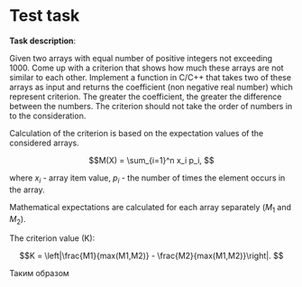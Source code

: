# Test task

**Task description**:

Given two arrays with equal number of positive integers not exceeding 1000. Сome up with a criterion that shows how much these arrays are not similar to each other. Implement a function in C/C++ that takes two of these arrays as input and returns the coefficient (non negative real number) which represent criterion. The greater the coefficient, the greater the difference between the numbers. The criterion should not take the order of numbers in to the consideration.

Calculation of the criterion is based on the expectation values of the considered arrays.

$$M(X) = \sum_{i=1}^n x_i p_i, $$

where $x_i$ - array item value, $p_i$ - the number of times the element occurs in the array.

Mathematical expectations are calculated for each array separately ($M_1$ and $M_2$).

The criterion value (K):

$$K = \left|\frac{M1}{max(M1,M2)} - \frac{M2}{max(M1,M2)}\right|. $$

Таким образом
